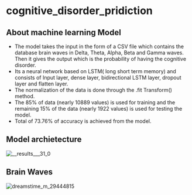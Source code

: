 # cognitive_disorder_pridiction
## About machine learning Model

* The  model takes the input in the form of a CSV file which contains the database brain waves in Delta, Theta, Alpha, Beta and Gamma waves. Then it gives the output which is the probability of having the cognitive disorder.
* Its a  neural network based on LSTM( long short term memory) and consists of Input layer, dense layer, bidirectional LSTM layer, dropout layer and flatten layer.
* The normalization of the data is done through the .fit Transform() method.
* The 85% of data (nearly 10889 values)  is used for training and the remaining 15% of the data (nearly 1922 values) is used for testing  the model.
* Total of 73.76% of accuracy is achieved from the model.

## Model archietecture

![__results___31_0](https://github.com/Ketan-Singh-2110156/cognitive_disorder_pridiction/assets/114509252/bae7ed15-2525-4d88-a352-b29a588d5712)

## Brain Waves

![dreamstime_m_29444815](https://github.com/Ketan-Singh-2110156/cognitive_disorder_pridiction/assets/114509252/0e0b6ea8-a0b7-4b69-b766-daee0baf37c4)
